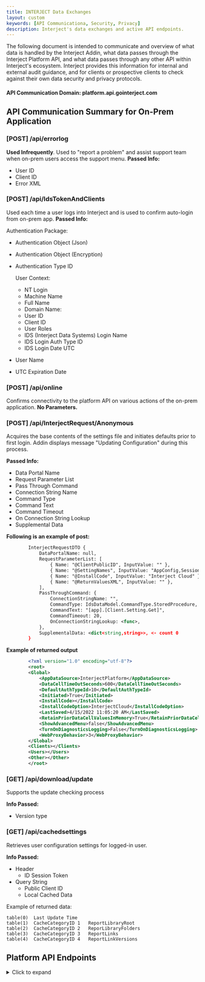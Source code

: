```yaml
---
title: INTERJECT Data Exchanges
layout: custom
keywords: [API Communicationa, Security, Privacy]
description: Interject's data exchanges and active API endpoints. 
---
```


The following document is intended to communicate and overview of what data is handled by the Interject Addin, what data passes through the Interject Platform API, and what data passes through any other API within Interject's ecosystem. Interject provides this information for internal and external audit guidance, and for clients or prospective clients to check against their own data security and privacy protocols.


#### API Communication Domain: platform.api.gointerject.com

## API Communication Summary for On-Prem Application

### \[POST\] /api/errorlog

**Used Infrequently**. Used to "report a problem" and assist support team when on-prem users access the support menu.
**Passed Info:**
- User ID
- Client ID
- Error XML

### \[POST\] /api/IdsTokenAndClients

Used each time a user logs into Interject and is used to confirm auto-login from on-prem app.
**Passed Info:**

Authentication Package:
- Authentication Object (Json)
- Authentication Object (Encryption)
- Authentication Type ID

    User Context:
    - NT Login
    - Machine Name
    - Full Name
    - Domain Name:
    - User ID
    - Client ID
    - User Roles
    - IDS (Interject Data Systems) Login Name
    - IDS Login Auth Type ID
    - IDS Login Date UTC
- User Name
- UTC Expiration Date

### \[POST\] /api/online

Confirms connectivity to the platform API on various actions of the on-prem application. **No Parameters.**

### \[POST\] /api/InterjectRequest/Anonymous

Acquires the base contents of the settings file and initiates defaults prior to first login. Addin displays message "Updating Configuration" during this process.

**Passed Info:**
- Data Portal Name
- Request Parameter List
- Pass Through Command
- Connection String Name
- Command Type
- Command Text
- Command Timeout
- On Connection String Lookup
- Supplemental Data

**Following is an example of post:**

```xml
        InterjectRequestDTO {
            DataPortalName: null,
            RequestParameterList: [
                { Name: "@ClientPublicID", InputValue: "" },
                { Name: "@SettingNames", InputValue: "AppConfig,SessionConfig" },
                { Name: "@InstallCode", InputValue: "Interject Cloud" },
                { Name: "@ReturnValuesXML", InputValue: "" },
            ],
            PassThroughCommand: {
                ConnectionStringName: "",
                CommandType: IdsDataModel.CommandType.StoredProcedure,
                CommandText: "[app].[Client.Setting.Get]",
                CommandTimeout: 20,
                OnConnectionStringLookup: <func>,
            },
            SupplementalData: <dict<string,string>>, <- count 0
        }
``` 

**Example of returned output** 

```xml
        <?xml version="1.0" encoding="utf-8"?>
        <root>
        <Global>
            <AppDataSource>InterjectPlatform</AppDataSource>
            <DataCellTimeOutSeconds>600</DataCellTimeOutSeconds>
            <DefaultAuthTypeId>10</DefaultAuthTypeId>
            <Initiated>True</Initiated>
            <InstallCode></InstallCode>
            <InstallCodeOption>InterjectCloud</InstallCodeOption>
            <LastSaved>4/15/2022 11:05:20 AM</LastSaved>
            <RetainPriorDataCellValuesInMemory>True</RetainPriorDataCellValuesInMemory>
            <ShowAdvancedMenu>false</ShowAdvancedMenu>
            <TurnOnDiagnosticsLogging>False</TurnOnDiagnosticsLogging>
            <WebProxyBehavior>3</WebProxyBehavior>
        </Global>
        <Clients></Clients>
        <Users></Users>
        <Other></Other>
        </root>
``` 

### \[GET\] /api/download/update

Supports the update checking process

**Info Passed:**
- Version type

### \[GET\] /api/cachedsettings

Retrieves user configuration settings for logged-in user.

**Info Passed:**

- Header
    - ID Session Token
- Query String
    - Public Client ID
    - Local Cached Data

Example of returned data:

```
table(0)  Last Update Time
table(1)  CacheCategoryID 1   ReportLibraryRoot
table(2)  CacheCategoryID 2   ReporLibraryFolders
table(3)  CacheCategoryID 3   ReportLinks
table(4)  CacheCategoryID 4   ReportLinkVersions
```

## Platform API Endpoints

<details>
<summary>Click to expand</summary>

1. https://platform-api.gointerject.com/api/AddinManagerLog

2. https://platform-api.gointerject.com/api/Admin/Client/Secret

3. https://platform-api.gointerject.com/api/Admin/DiagnosticsCode

4. https://platform-api.gointerject.com/api/Admin/ValidateDiagnosticsToken

5. https://platform-api.gointerject.com/api/ApplicationCache

6. https://platform-api.gointerject.com/api/AuthType

7. https://platform-api.gointerject.com/api/AuthType/Anonymous

8. https://platform-api.gointerject.com/api/CachedSettings

9. https://platform-api.gointerject.com/api/CachedSettings/Date

10. https://platform-api.gointerject.com/api/CachedSettings/Offering/Refresh

11. https://platform-api.gointerject.com/api/CachedSettings/Client/Refresh

12. https://platform-api.gointerject.com/api/Client

13. https://platform-api.gointerject.com/api/Client/Users

14. https://platform-api.gointerject.com/api/Client/Invite/Accept

15. https://platform-api.gointerject.com/api/Client/StatusChange

16. https://platform-api.gointerject.com/api/Clients

17. https://platform-api.gointerject.com/api/Credentials/IsValid

18. https://platform-api.gointerject.com/api/DataPortalConnection

19. https://platform-api.gointerject.com/api/DataPortalConnection/SelectOptions

20. https://platform-api.gointerject.com/api/DataPortalConnection/Active

21. https://platform-api.gointerject.com/api/DataPortalConnection/Redirect

22. https://platform-api.gointerject.com/api/DataPortal

23. https://platform-api.gointerject.com/api/DataPortal/Clone

24. https://platform-api.gointerject.com/api/DataPortal/Active

25. https://platform-api.gointerject.com/api/DataPortalParameter

26. https://platform-api.gointerject.com/api/DataPortalParameter/SortOrders

27. https://platform-api.gointerject.com/api/DataPortalParameter/CustomCommandDefaultSystemParameters

28. https://platform-api.gointerject.com/api/DataPortalParameter/SchedulerDefaultSystemParameters

29. https://platform-api.gointerject.com/api/Download

30. https://platform-api.gointerject.com/api/Download/Links

31. https://platform-api.gointerject.com/api/Download/PreviousVersion

32. https://platform-api.gointerject.com/api/Download/Update

33. https://platform-api.gointerject.com/api/Download/InstallerFile

34. https://platform-api.gointerject.com/api/Download/Installer/Anonymous

35. https://platform-api.gointerject.com/api/Download/Installer

36. https://platform-api.gointerject.com/api/EffectiveClient

37. https://platform-api.gointerject.com/api/Email/Send

38. https://platform-api.gointerject.com/api/Email/Queue

39. https://platform-api.gointerject.com/api/ErrorLog

40. https://platform-api.gointerject.com/api/Eula

41. https://platform-api.gointerject.com/api/ExternalAdmin

42. https://platform-api.gointerject.com/api/IdsToken

43. https://platform-api.gointerject.com/api/IdsTokenAndClients

44. https://platform-api.gointerject.com/api/IdsToken/PlainText

45. https://platform-api.gointerject.com/api/Installer/Updates

46. https://platform-api.gointerject.com/api/InterjectRequest/Anonymous

47. https://platform-api.gointerject.com/api/Invite

48. https://platform-api.gointerject.com/api/Invite/Request

49. https://platform-api.gointerject.com/api/License

50. https://platform-api.gointerject.com/api/License/Token

51. https://platform-api.gointerject.com/api/Logging

52. https://platform-api.gointerject.com/api/Logging/DllErrors

53. https://platform-api.gointerject.com/api/Logging/DataCallLogs

54. https://platform-api.gointerject.com/api/Logging/BatchLogs

55. https://platform-api.gointerject.com/api/Logging/RAMReadingLogs

56. https://platform-api.gointerject.com/api/Logging/TimerLogs

57. https://platform-api.gointerject.com/api/Logging/ReportLibraryDataPortal

58. https://platform-api.gointerject.com/api/NLog

59. https://platform-api.gointerject.com/api/NLog/IsConnected

60. https://platform-api.gointerject.com/api/OAuthToken

61. https://platform-api.gointerject.com/api/Offering

62. https://platform-api.gointerject.com/api/Password

63. https://platform-api.gointerject.com/api/Password/Admin

64. https://platform-api.gointerject.com/api/PasswordReset

65. https://platform-api.gointerject.com/api/PasswordReset/Admin

66. https://platform-api.gointerject.com/api/PasswordReset/Welcome

67. https://platform-api.gointerject.com/api/Online

68. https://platform-api.gointerject.com/api/ReportCategory

69. https://platform-api.gointerject.com/api/ReportCategory/Link

70. https://platform-api.gointerject.com/api/ReportLink

71. https://platform-api.gointerject.com/api/ReportLink/File

72. https://platform-api.gointerject.com/api/ReportLink/Disable

73. https://platform-api.gointerject.com/api/ReportLinkVersion

74. https://platform-api.gointerject.com/api/ReportLinkVersion/File

75. https://platform-api.gointerject.com/api/Role

76. https://platform-api.gointerject.com/api/Role/IsClientAdmin

77. https://platform-api.gointerject.com/api/ScheduledJob

78. https://platform-api.gointerject.com/api/ScheduledJob/Instructions

79. https://platform-api.gointerject.com/api/ScheduledJob/NextExecutionDates

80. https://platform-api.gointerject.com/api/Settings

81. https://platform-api.gointerject.com/api/Subscription

82. https://platform-api.gointerject.com/api/Subscription/DataPortal

83. https://platform-api.gointerject.com/api/ClientLinkOfferingUpdate

84. https://platform-api.gointerject.com/api/Subscriber

85. https://platform-api.gointerject.com/api/User

86. https://platform-api.gointerject.com/api/User/Generic

87. https://platform-api.gointerject.com/api/User/IsLockedOut

88. https://platform-api.gointerject.com/api/User/IsValid

89. https://platform-api.gointerject.com/api/User/Enabled